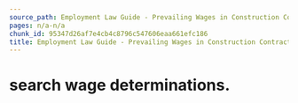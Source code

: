 ```yaml
---
source_path: Employment Law Guide - Prevailing Wages in Construction Contracts.md
pages: n/a-n/a
chunk_id: 95347d26af7e4cb4c8796c547606eaa661efc186
title: Employment Law Guide - Prevailing Wages in Construction Contracts
---
```

# search wage determinations.
